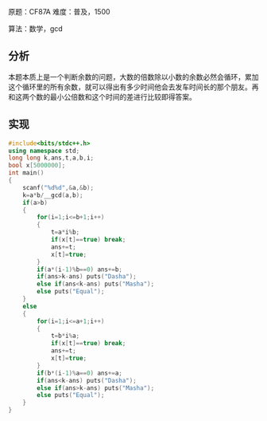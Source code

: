 原题：CF87A
难度：普及，1500

算法：数学，gcd

## 分析

本题本质上是一个判断余数的问题，大数的倍数除以小数的余数必然会循环，累加这个循环里的所有余数，就可以得出有多少时间他会去发车时间长的那个朋友。再和这两个数的最小公倍数和这个时间的差进行比较即得答案。
 
## 实现

```cpp
#include<bits/stdc++.h>
using namespace std;
long long k,ans,t,a,b,i;
bool x[5000000];
int main()
{
    scanf("%d%d",&a,&b);
    k=a*b/__gcd(a,b);
    if(a>b)
    {
	    for(i=1;i<=b+1;i++)
		{
		    t=a*i%b;
			if(x[t]==true) break;
			ans+=t;
			x[t]=true;
		}
		if(a*(i-1)%b==0) ans+=b;
		if(ans>k-ans) puts("Dasha");
		else if(ans<k-ans) puts("Masha");
		else puts("Equal");
	}
	else 
	{
   	    for(i=1;i<=a+1;i++)
		{
		    t=b*i%a;
			if(x[t]==true) break;
			ans+=t;
			x[t]=true;
		}
		if(b*(i-1)%a==0) ans+=a;
		if(ans<k-ans) puts("Dasha");
		else if(ans>k-ans) puts("Masha");
		else puts("Equal");
	}
}
```